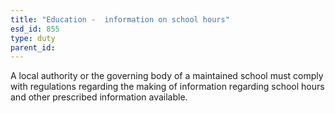 ```yaml
---
title: "Education -  information on school hours"
esd_id: 855
type: duty
parent_id:  
---
```


A local authority or the governing body of a maintained school must comply with regulations regarding the making of information regarding school hours and other prescribed information available.

